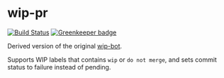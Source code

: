 # wip-pr
[![Build Status](https://travis-ci.org/Raul6469/wip-pr.svg?branch=master)](https://travis-ci.org/Raul6469/wip-pr)
[![Greenkeeper badge](https://badges.greenkeeper.io/Raul6469/wip-pr.svg)](https://greenkeeper.io/)

Derived version of the original [wip-bot](https://github.com/gr2m/wip-bot).

Supports WIP labels that contains `wip` or `do not merge`, and sets commit status to failure instead of pending.
